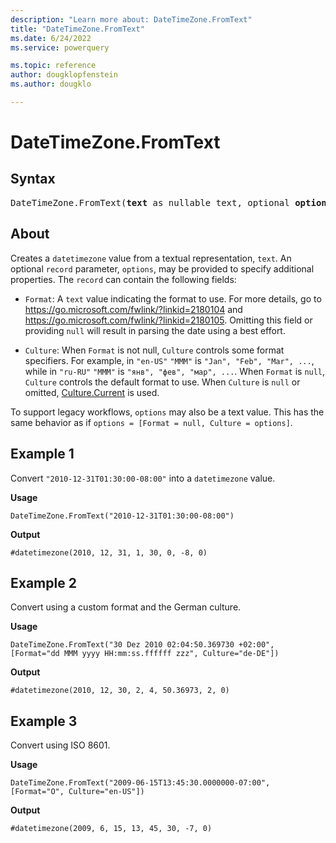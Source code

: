 ```yaml
---
description: "Learn more about: DateTimeZone.FromText"
title: "DateTimeZone.FromText"
ms.date: 6/24/2022
ms.service: powerquery

ms.topic: reference
author: dougklopfenstein
ms.author: dougklo

---
```

# DateTimeZone.FromText

## Syntax

<pre>
DateTimeZone.FromText(<b>text</b> as nullable text, optional <b>options</b> as any) as nullable datetimezone
</pre>
  
## About

Creates a `datetimezone` value from a textual representation, `text`. An optional `record` parameter, `options`, may be provided to specify additional properties. The `record` can contain the following fields:

* `Format`: A `text` value indicating the format to use. For more details, go to https://go.microsoft.com/fwlink/?linkid=2180104 and https://go.microsoft.com/fwlink/?linkid=2180105. Omitting this field or providing `null` will result in parsing the date using a best effort.

* `Culture`: When `Format` is not null, `Culture` controls some format specifiers. For example, in `"en-US"` `"MMM"` is `"Jan", "Feb", "Mar", ...`, while in `"ru-RU"` `"MMM"` is `"янв", "фев", "мар", ...`. When `Format` is `null`, `Culture` controls the default format to use. When `Culture` is `null` or omitted, [Culture.Current](culture-current.md) is used.

To support legacy workflows, `options` may also be a text value. This has the same behavior as if `options = [Format = null, Culture = options]`.

## Example 1

Convert `"2010-12-31T01:30:00-08:00"` into a `datetimezone` value.

**Usage**

```powerquery-m
DateTimeZone.FromText("2010-12-31T01:30:00-08:00")
```

**Output**

`#datetimezone(2010, 12, 31, 1, 30, 0, -8, 0)`

## Example 2

Convert using a custom format and the German culture.

**Usage**

```powerquery-m
DateTimeZone.FromText("30 Dez 2010 02:04:50.369730 +02:00", [Format="dd MMM yyyy HH:mm:ss.ffffff zzz", Culture="de-DE"])
```

**Output**

`#datetimezone(2010, 12, 30, 2, 4, 50.36973, 2, 0)`

## Example 3

Convert using ISO 8601.

**Usage**

```powerquery-m
DateTimeZone.FromText("2009-06-15T13:45:30.0000000-07:00", [Format="O", Culture="en-US"])
```

**Output**

`#datetimezone(2009, 6, 15, 13, 45, 30, -7, 0)`
